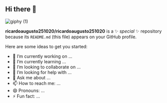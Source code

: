 ## Hi there 👋

![giphy (1)](https://github.com/ricardoaugusto251020/ricardoaugusto251020/assets/167568880/a538f813-e0e9-4fe4-affe-9142967512b2)

**ricardoaugusto251020/ricardoaugusto251020** is a ✨ _special_ ✨ repository because its `README.md` (this file) appears on your GitHub profile.

Here are some ideas to get you started:

- 🔭 I’m currently working on ...
- 🌱 I’m currently learning ...
- 👯 I’m looking to collaborate on ...
- 🤔 I’m looking for help with ...
- 💬 Ask me about ...
- 📫 How to reach me: ...
- 😄 Pronouns: ...
- ⚡ Fun fact: ...
